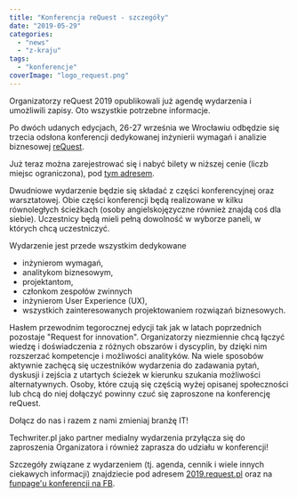 ```yaml
---
title: "Konferencja reQuest - szczegóły"
date: "2019-05-29"
categories:
  - "news"
  - "z-kraju"
tags:
  - "konferencje"
coverImage: "logo_request.png"
---
```


Organizatorzy reQuest 2019 opublikowali już agendę wydarzenia i umożliwili zapisy. Oto wszystkie potrzebne informacje.

Po dwóch udanych edycjach, 26-27 września we Wrocławiu odbędzie się trzecia odsłona konferencji dedykowanej inżynierii wymagań i analizie biznesowej [reQuest](https://2019.request.pl/).

Już teraz można zarejestrować się i nabyć bilety w niższej cenie (liczb miejsc ograniczona), pod [tym adresem](https://request2019.syskonf.pl/rejestracja).

Dwudniowe wydarzenie będzie się składać z części konferencyjnej oraz warsztatowej. Obie części konferencji będą realizowane w kilku równoległych ścieżkach (osoby angielskojęzyczne również znajdą coś dla siebie). Uczestnicy będą mieli pełną dowolność w wyborze paneli, w których chcą uczestniczyć.

Wydarzenie jest przede wszystkim dedykowane

- inżynierom wymagań,
- analitykom biznesowym,
- projektantom,
- członkom zespołów zwinnych
- inżynierom User Experience (UX),
- wszystkich zainteresowanych projektowaniem rozwiązań biznesowych.

Hasłem przewodnim tegorocznej edycji tak jak w latach poprzednich pozostaje "Request for innovation". Organizatorzy niezmiennie chcą łączyć wiedzę i doświadczenia z różnych obszarów i dyscyplin, by dzięki nim rozszerzać kompetencje i możliwości analityków. Na wiele sposobów aktywnie zachęcą się uczestników wydarzenia do zadawania pytań, dyskusji i zejścia z utartych ścieżek w kierunku szukania możliwości alternatywnych. Osoby, które czują się częścią wyżej opisanej społeczności lub chcą do niej dołączyć powinny czuć się zaproszone na konferencję reQuest.

Dołącz do nas i razem z nami zmieniaj branżę IT!

Techwriter.pl jako partner medialny wydarzenia przyłącza się do zaproszenia Organizatora i również zaprasza do udziału w konferencji!

Szczegóły związane z wydarzeniem (tj. agenda, cennik i wiele innych ciekawych informacji) znajdziecie pod adresem [2019.request.pl](https://2019.request.pl/) oraz na [funpage'u konferencji na FB](https://www.facebook.com/reQuestConference/).
